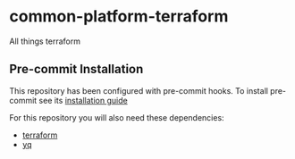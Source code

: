 # common-platform-terraform
All things terraform

## Pre-commit Installation
This repository has been configured with pre-commit hooks. To install pre-commit see its [installation guide](https://pre-commit.com/#installation)


For this repository you will also need these dependencies: 

- [terraform](https://learn.hashicorp.com/tutorials/terraform/install-cli)
- [yq](https://github.com/mikefarah/yq#install)